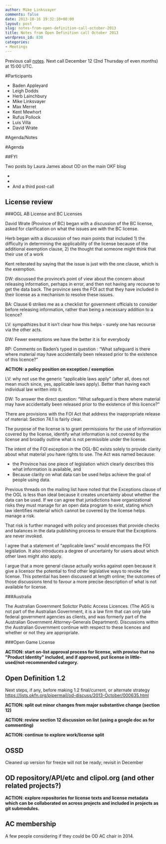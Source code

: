 ```yaml
---
author: Mike Linksvayer
comments: false
date: 2013-10-16 19:32:10+00:00
layout: post
slug: notes-from-open-definition-call-october-2013
title: Notes from Open Definition call October 2013
wordpress_id: 830
categories:
- Meetings
---
```


Previous call [notes](https://opendefinition.org/2013/08/08/notes-from-open-definition-call-august-2013/). Next call December 12 (2nd Thursday of even months) at 15:00 UTC.

#Participants

* Baden Appleyard
* Leigh Dodds
* Herb Lainchbury
* Mike Linksvayer
* Max Merret
* Kent Mewhort
* Rufus Pollock
* Luis Villa
* David Wrate

#Agenda/Notes

#Agenda

##FYI

Two posts by Laura James about OD on the main OKF blog

* 
* 
* And a third post-call 

## License review

###OGL AB License and BC Licenses

David Wrate (Province of BC) began with a discussion of the BC license, asked for clarification on what the issues are with the BC license.

Herb began with a discussion of two main points that included 1) the difficulty in determining the applicability of the license because of the additional exemption clause, 2) the thought that someone might think that their use of a work 

Kent reiterated by saying that the issue is just with the one clause, which is the exemption.

DW: discussed the province’s point of view about the concern about releasing information, perhaps in error, and then not having any recourse to get the data back.  The province sees the FOI act that they have included in their license as a mechanism to resolve these issues.

BA:  Clause 6 strikes me as a checklist for government officials to consider before releasing information, rather than being a necessary addition to a licence?

LV: sympathizes but it isn’t clear how this helps - surely one has recourse via the other acts.

DW: Fewer exemptions we have the better it is for everybody

RP:  Comments on Baden’s typed in question : “What safeguard is there where material may have accidentally been released prior to the existence of this licence?”

**ACTION: a policy position on exception / exemption**

LV: why not use the generic “applicable laws apply” (after all, does not mean much since, yes, applicable laws apply). Better than having each individual law written into it.

DW: To answer the direct question: “What safeguard is there where material may have accidentally been released prior to the existence of this licence?”
 
There are provisions with the FOI Act that address the inappropriate release of material: Section 74.1 is fairly clear.
 
The purpose of the license is to grant permissions for the use of information covered by the license, identify what information is not covered by the license and broadly outline what is not permissible under the license.
 
The intent of the FOI exception in the OGL-BC exists solely to provide clarity about what material you have rights to use. The Act was named because:

* the Province has one piece of legislation which clearly describes this what information is available, and
* Because clarity on what data can be used helps achieve the goal of people using data.
 
Previous threads on the mailing list have noted that the Exceptions clause of the OGL is less than ideal because it creates uncertainty about whether the data can be used. If we can agree that jurisdictions have organizational risks they must manage for an open data program to exist, stating which law identifies material which cannot be covered by the license helps manage a risk.
 
That risk is further managed with policy and processes that provide checks and balances in the data publishing process to ensure that the Exceptions are never invoked.
 
I agree that a statement of “applicable laws” would encompass the FOI legislation. It also introduces a degree of uncertainty for users about which other laws might also apply.

I argue that a more general clause actually works against open because it give a licensor the potential to find other legislative ways to revoke the license. This potential has been discussed at length online; the outcomes of those discussions tend to favour a more precise description of what is not available for license.

###Australia

The Australian Government Solictor Public Access Licences.   (The AGS is not part of the Australian Government, it is a law firm that can only take federal government agencies as clients, and was formerly part of the Australian Government Attorney-Generals Department).  Discussions within the Australian Government continue with respect to these licences and whether or not they are appropriate.

###Open Game License

**ACTION: start on-list approval process for license, with proviso that no "Product Identity" included, and if approved, put license in little-used/not-recommended category.**

## Open Definition 1.2

Next steps, if any, before making 1.2 final/current, or alternate strategy https://lists.okfn.org/pipermail/od-discuss/2013-October/000635.html

**ACTION: split out minor changes from major substantive change (section 12)**

**ACTION: review section 12 discussion on list (using a google doc as for commenting)**

**ACTION: continue to explore work/license split**

## OSSD

Cleaned up version for freeze will not be ready; revisit in December

## OD repository/API/etc and clipol.org (and other related projects?)

**ACTION: explore repositories for license texts and license metadata which can be collaborated on across projects and included in projects as git submodules.**

## AC membership

A few people considering if they could be OD AC chair in 2014.
